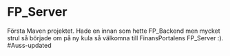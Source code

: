 # FP_Server

Första Maven projektet. Hade en innan som hette FP_Backend men mycket strul så började om på ny kula så välkomna till FinansPortalens FP_Server :).
#Auss-updated